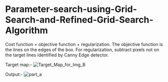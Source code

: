 # Parameter-search-using-Grid-Search-and-Refined-Grid-Search-Algorithm
Cost function = objective function + regularization. The objective function is the lines on the edges of the box. For regularization, subtract pixels not on the target lines identified by Canny Edge detector.

Target map:-
![Target_Map_for_Img_B](https://user-images.githubusercontent.com/20256767/95034972-823d1d80-0691-11eb-9028-d602f76e03d8.png)

Output:-
![part_a](https://user-images.githubusercontent.com/20256767/95034979-8832fe80-0691-11eb-9de5-50a8e8e32c04.png)

